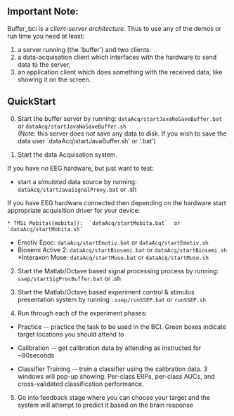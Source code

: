 ## Important Note:

Buffer_bci is a *client-server architecture*.  Thus to use any of the demos or run time you need at least:
1) a server running (the 'buffer') and two clients: 
2) a data-acquisation client which interfaces with the hardware to send data to the server, 
3) an application client which does something with the received data, like showing it on the screen.

## QuickStart

0. Start the buffer server by running:
	`dataAcq/startJavaNoSaveBuffer.bat` or `dataAcq/startJavaNoSaveBuffer.sh`  
   (Note: this server does *not* save any data to disk.  If you wish to save the data user `dataAcq\startJavaBuffer.sh' or '.bat')

1. Start the data Acquisation system.

 If you have *no* EEG hardware, but just want to test:

  * start a *simulated* data source by running: `dataAcq/startJavaSignalProxy.bat` or .sh

 If you have EEG hardware connected then depending on the hardware
 start appropriate acquisition driver for your device:
 
	* TMSi Mobita([mobita]):  `dataAcq/startMobita.bat`  or  `dataAcq/startMobita.sh`  
   * Emotiv Epoc:            `dataAcq/startEmotiv.bat`  or  `dataAcq/startEmotiv.sh`  
   * Biosemi Active 2:       `dataAcq/startBiosemi.bat` or  `dataAcq/startBiosemi.sh`  
	*Interaxon Muse:          `dataAcq/startMuse.bat`    or  `dataAcq/startMuse.sh`  


2. Start the Matlab/Octave based signal processing process by running: `ssep/startSigProcBuffer.bat` or .sh

3. Start the Matlab/Octave based experiment control & stimulus presentation system by running : `ssep/runSSEP.bat` or `runSSEP.sh`

4. Run through each of the experiment phases: 

  * Practice -- practice the task to be used in the BCI.  Green boxes indicate target locations you should attend to

  * Calibration -- get calibration data by attending as instructed for ~90seconds

  * Classifier Training -- train a classifier using the calibration data.  3 windows will pop-up showing: Per-class ERPs, per-class AUCs, and cross-validated classification performance.

5. Go into feedback stage where you can choose your target and the system will attempt to predict it based on the brain response

